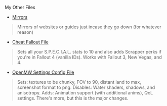 
My Other Files

- [Mirrors](./mirror/)
> Mirrors of websites or guides just incase they go down (for whatever reason)
- [Cheat Fallout File](./dl/fallout/cheat)
> Sets all your S.P.E.C.I.A.L. stats to 10 and also adds Scrapper perks if you're in Fallout 4 (vanilla IDs). Works with Fallout 3, New Vegas, and 4.
- [OpenMW Settings Config File](./dl/openmw/settings.cfg)
> Sets: textures to be chunky, FOV to 90, distant land to max, screenshot format to png.
Disables: Water shaders, shadows, and anisotropy.
Adds: Animation support (with additional anims), QoL settings.
There's more, but this is the major changes.